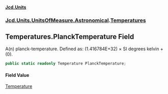 #### [Jcd.Units](index.md 'index')
### [Jcd.Units.UnitsOfMeasure.Astronomical](Jcd.Units.UnitsOfMeasure.Astronomical.md 'Jcd.Units.UnitsOfMeasure.Astronomical').[Temperatures](Temperatures.md 'Jcd.Units.UnitsOfMeasure.Astronomical.Temperatures')

## Temperatures.PlanckTemperature Field

A(n) planck-temperature. Defined as: (1.416784E+32) × SI degrees kelvin + (0).

```csharp
public static readonly Temperature PlanckTemperature;
```

#### Field Value
[Temperature](Temperature.md 'Jcd.Units.UnitTypes.Temperature')